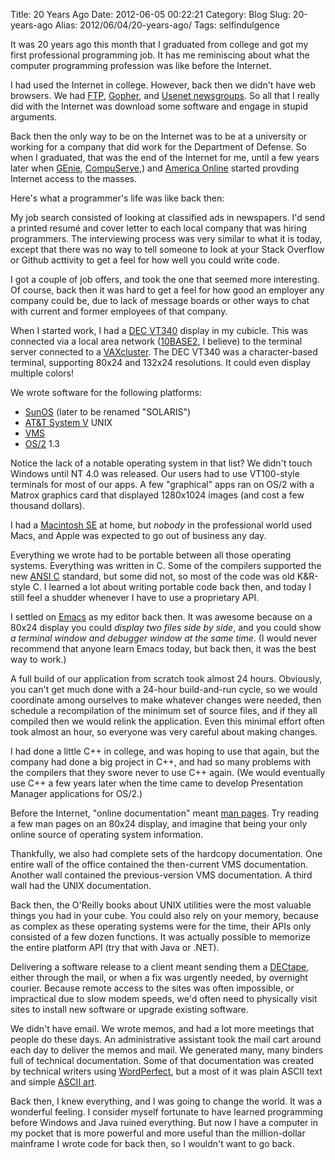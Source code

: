 Title: 20 Years Ago
Date: 2012-06-05 00:22:21
Category: Blog
Slug: 20-years-ago
Alias: 2012/06/04/20-years-ago/
Tags: selfindulgence


It was 20 years ago this month that I graduated from college and got my first professional programming job. It has me reminiscing about what the computer programming profession was like before the Internet.
<!--break-->
I had used the Internet in college. However, back then we didn't have web browsers. We had [FTP](http://en.wikipedia.org/wiki/File_Transfer_Protocol), [Gopher](http://en.wikipedia.org/wiki/Gopher_(protocol)), and [Usenet newsgroups](http://en.wikipedia.org/wiki/Usenet). So all that I really did with the Internet was download some software and engage in stupid arguments.

Back then the only way to be on the Internet was to be at a university or working for a company that did work for the Department of Defense. So when I graduated, that was the end of the Internet for me, until a few years later when [GEnie](http://en.wikipedia.org/wiki/GEnie), [CompuServe](http://en.wikipedia.org/wiki/CompuServe),) and [America Online](http://en.wikipedia.org/wiki/AOL) started provding Internet access to the masses.

Here's what a programmer's life was like back then:

My job search consisted of looking at classified ads in newspapers. I'd send a printed resum&eacute; and cover letter to each local company that was hiring programmers.  The interviewing process was very similar to what it is today, except that there was no way to tell someone to look at your Stack Overflow or Github acttivity to get a feel for how well you could write code.

I got a couple of job offers, and took the one that seemed more interesting. Of course, back then it was hard to get a feel for how good an employer any company could be, due to lack of message boards or other ways to chat with current and former employees of that company.

When I started work, I had a [DEC VT340](http://terminals.classiccmp.org/wiki/index.php/DEC_VT340) display in my cubicle. This was connected via a local area network ([10BASE2](http://en.wikipedia.org/wiki/10BASE2), I believe) to the terminal server connected to a [VAXcluster](http://en.wikipedia.org/wiki/VMScluster).  The DEC VT340 was a character-based terminal, supporting 80x24 and 132x24 resolutions. It could even display multiple colors!

We wrote software for the following platforms:

- [SunOS](http://en.wikipedia.org/wiki/SunOS) (later to be renamed "SOLARIS")
- [AT&T System V](http://en.wikipedia.org/wiki/UNIX_System_V) UNIX
- [VMS](http://en.wikipedia.org/wiki/OpenVMS)
- [OS/2](http://en.wikipedia.org/wiki/OS/2) 1.3

Notice the lack of a notable operating system in that list?  We didn't touch Windows until NT 4.0 was released.  Our users had to use VT100-style terminals for most of our apps. A few "graphical" apps ran on OS/2 with a Matrox graphics card that displayed 1280x1024 images (and cost a few thousand dollars).

I had a [Macintosh SE](http://en.wikipedia.org/wiki/Macintosh_SE) at home, but _nobody_ in the professional world used Macs, and Apple was expected to go out of business any day.

Everything we wrote had to be portable between all those operating systems. Everything was written in C. Some of the compilers supported the new [ANSI C](http://en.wikipedia.org/wiki/ANSI_C) standard, but some did not, so most of the code was old K&R-style C. I learned a lot about writing portable code back then, and today I still feel a shudder whenever I have to use a proprietary API.

I settled on [Emacs](http://en.wikipedia.org/wiki/Emacs) as my editor back then. It was awesome because on a 80x24 display you could _display two files side by side_, and you could show _a terminal window and debugger window at the same time_. (I would never recommend that anyone learn Emacs today, but back then, it was the best way to work.)

A full build of our application from scratch took almost 24 hours. Obviously, you can't get much done with a 24-hour build-and-run cycle, so we would coordinate among ourselves to make whatever changes were needed, then schedule a recompilation of the minimum set of source files, and if they all compiled then we would relink the application. Even this minimal effort often took almost an hour, so everyone was very careful about making changes.

I had done a little C++ in college, and was hoping to use that again, but the company had done a big project in C++, and had so many problems with the compilers that they swore never to use C++ again.  (We would eventually use C++ a few years later when the time came to develop Presentation Manager applications for OS/2.)

Before the Internet, "online documentation" meant [man pages](http://en.wikipedia.org/wiki/Man_page).  Try reading a few man pages on an 80x24 display, and imagine that being your only online source of operating system information.

Thankfully, we also had complete sets of the hardcopy documentation. One entire wall of the office contained the then-current VMS documentation. Another wall contained the previous-version VMS documentation. A third wall had the UNIX documentation. 

Back then, the O'Reilly books about UNIX utilities were the most valuable things you had in your cube. You could also rely on your memory, because as complex as these operating systems were for the time, their APIs only consisted of a few dozen functions.  It was actually possible to memorize the entire platform API (try that with Java or .NET).

Delivering a software release to a client meant sending them a [DECtape](http://en.wikipedia.org/wiki/DECtape), either through the mail, or when a fix was urgently needed, by overnight courier. Because remote access to the sites was often impossible, or impractical due to slow modem speeds, we'd often need to physically visit sites to install new software or upgrade existing software.

We didn't have email. We wrote memos, and had a lot more meetings that people do these days. An administrative assistant took the mail cart around each day to deliver the memos and mail. We generated many, many binders full of technical documentation. Some of that documentation was created by technical writers using [WordPerfect](http://en.wikipedia.org/wiki/WordPerfect), but a most of it was plain ASCII text and simple [ASCII art](http://en.wikipedia.org/wiki/ASCII_art).

Back then, I knew everything, and I was going to change the world. It was a wonderful feeling. I consider myself fortunate to have learned programming before Windows and Java ruined everything. But now I have a computer in my pocket that is more powerful and more useful than the million-dollar mainframe I wrote code for back then, so I wouldn't want to go back.
